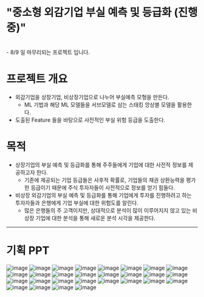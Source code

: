 # **"중소형 외감기업 부실 예측 및 등급화 (진행 중)"**
<br>
- 8/9 일 마무리되는 프로젝트 입니다.


# **프로젝트 개요**
- 외감기업을 상장기업, 비상장기업으로 나누어 부실예측 모형을 만든다.
  - ML 기법과 해당 ML 모델들을 서브모델로 삼는 스태킹 앙상블 모델을 활용한다.
- 도출된 Feature 들을 바탕으로 사전적인 부실 위험 등급을 도출한다.



# **목적**
- 상장기업의 부실 예측 및 등급화를 통해 주주들에게 기업에 대한 사전적 정보를 제공하고자 한다.
  - 기존에 제공되는 기업 등급들은 사후적 확률로, 기업들의 채권 상환능력을 평가한 등급이기 때문에 주식 투자자들이 사전적으로 정보를 얻기 힘들다.
- 비상장 외감기업의 부실 예측 및 등급화를 통해 기업에게 투자를 진행하려고 하는 투자자들과 은행에게 기업 부실에 대한 위험도를 알린다.
  - 많은 은행들의 주 고객이지만, 상대적으로 분석이 많이 이루어지지 않고 있는 비상장 기업에 대한 분석을 통해 새로운 분석 시각을 제공한다.



---
# **기획 PPT**
![image](https://github.com/shoni0325/Project_2/assets/129731878/283da5a7-de41-4765-8fea-69f05a793693)
![image](https://github.com/shoni0325/Project_2/assets/129731878/d0dd11c6-43a0-47a9-b1b0-c833b374df95)
![image](https://github.com/shoni0325/Project_2/assets/129731878/2d12713e-d028-4381-a0de-ba3c72114f5a)
![image](https://github.com/shoni0325/Project_2/assets/129731878/8e471b42-8e66-4d08-9d29-4f4cadebb282)
![image](https://github.com/shoni0325/Project_2/assets/129731878/2ea2ee01-ba49-4b5f-ac34-6bf5c2844f0c)
![image](https://github.com/shoni0325/Project_2/assets/129731878/2ab88f5e-6bf3-4aa5-b54b-bd4705177e96)
![image](https://github.com/shoni0325/Project_2/assets/129731878/831514b4-abab-425f-adf5-bd37fdd0ce46)
![image](https://github.com/shoni0325/Project_2/assets/129731878/a2b6dc54-5cfa-44d7-83b6-2455f8193988)
![image](https://github.com/shoni0325/Project_2/assets/129731878/72d90e9b-43e0-495c-8bf6-3ded7e372dcd)
![image](https://github.com/shoni0325/Project_2/assets/129731878/7ea427c7-2a9f-43a1-b1c4-844000a81439)
![image](https://github.com/shoni0325/Project_2/assets/129731878/6d484c39-dd5a-4f4e-b7e1-7a5bdf05d1ca)
![image](https://github.com/shoni0325/Project_2/assets/129731878/c26538ac-82a4-415a-8acb-f921f09ed80f)
![image](https://github.com/shoni0325/Project_2/assets/129731878/fa631297-9e36-4eba-8db5-70d520fcd39b)
![image](https://github.com/shoni0325/Project_2/assets/129731878/ae09b4e4-14bf-4e28-9e5b-e5a163f0bdd8)
![image](https://github.com/shoni0325/Project_2/assets/129731878/08b5c309-1a35-4445-a0b5-a014f46a2298)
![image](https://github.com/shoni0325/Project_2/assets/129731878/ce126b72-65da-4400-aeaa-6b233ed7293b)
![image](https://github.com/shoni0325/Project_2/assets/129731878/065c3ee5-2be1-48b4-a91e-05b5a65d56f5)
![image](https://github.com/shoni0325/Project_2/assets/129731878/a194af7f-b6fa-49c0-83db-b7885f1e6ceb)
![image](https://github.com/shoni0325/Project_2/assets/129731878/bf9488f6-baf9-4019-a19e-0289332a89de)
![image](https://github.com/shoni0325/Project_2/assets/129731878/f1ed0a18-66fd-4d92-90ed-695c65ce3e57)
![image](https://github.com/shoni0325/Project_2/assets/129731878/34908723-d001-461c-a557-48b8446b6daf)
![image](https://github.com/shoni0325/Project_2/assets/129731878/af5cb1be-8c95-44f2-ac83-6fce89154fbf)
![image](https://github.com/shoni0325/Project_2/assets/129731878/1dd72686-bd90-43dd-b153-6a36cadab7b2)
![image](https://github.com/shoni0325/Project_2/assets/129731878/27a60511-79ac-41d8-b4f9-006be30409f3)
![image](https://github.com/shoni0325/Project_2/assets/129731878/816f79d4-99b2-4e5d-adf6-fe8364453d9f)
![image](https://github.com/shoni0325/Project_2/assets/129731878/5d9218d0-5b75-4642-8151-7b14765ac5b8)
![image](https://github.com/shoni0325/Project_2/assets/129731878/60b28d46-e1c6-48be-a51e-103ab4744f4a)
![image](https://github.com/shoni0325/Project_2/assets/129731878/b8bae917-87c2-4339-928d-90a02249128d)








